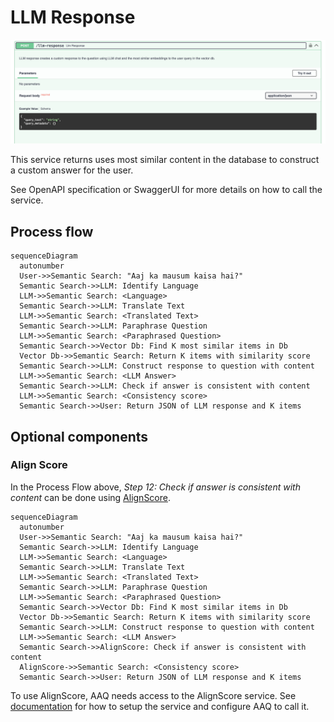 
# LLM Response

![LLM Response](./llm-response-screenshot.png)

This service returns uses most similar content in the database to construct a
custom answer for the user.

See OpenAPI specification or SwaggerUI for more details on how to call the service.

## Process flow
``` mermaid
sequenceDiagram
  autonumber
  User->>Semantic Search: "Aaj ka mausum kaisa hai?"
  Semantic Search->>LLM: Identify Language
  LLM->>Semantic Search: <Language>
  Semantic Search->>LLM: Translate Text
  LLM->>Semantic Search: <Translated Text>
  Semantic Search->>LLM: Paraphrase Question
  LLM->>Semantic Search: <Paraphrased Question>
  Semantic Search->>Vector Db: Find K most similar items in Db
  Vector Db->>Semantic Search: Return K items with similarity score
  Semantic Search->>LLM: Construct response to question with content
  LLM->>Semantic Search: <LLM Answer>
  Semantic Search->>LLM: Check if answer is consistent with content
  LLM->>Semantic Search: <Consistency score>
  Semantic Search->>User: Return JSON of LLM response and K items

```

## Optional components

### Align Score

In the Process Flow above, _Step 12: Check if answer is consistent with content_ can
be done using [AlignScore](https://github.com/yuh-zha/AlignScore).

``` mermaid
sequenceDiagram
  autonumber
  User->>Semantic Search: "Aaj ka mausum kaisa hai?"
  Semantic Search->>LLM: Identify Language
  LLM->>Semantic Search: <Language>
  Semantic Search->>LLM: Translate Text
  LLM->>Semantic Search: <Translated Text>
  Semantic Search->>LLM: Paraphrase Question
  LLM->>Semantic Search: <Paraphrased Question>
  Semantic Search->>Vector Db: Find K most similar items in Db
  Vector Db->>Semantic Search: Return K items with similarity score
  Semantic Search->>LLM: Construct response to question with content
  LLM->>Semantic Search: <LLM Answer>
  Semantic Search->>AlignScore: Check if answer is consistent with content
  AlignScore->>Semantic Search: <Consistency score>
  Semantic Search->>User: Return JSON of LLM response and K items

```

To use AlignScore, AAQ needs access to the AlignScore service. See
[documentation](../../other-components/align-score/index.md) for how to setup
the service and configure AAQ to call it.
